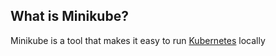 ## What is Minikube?
Minikube is a tool that makes it easy to run [Kubernetes][1] locally

<!-- Embedded links -->
[1]: https://github.com/nchristie/tech_notes/blob/master/k/kubernetes.md
